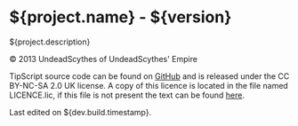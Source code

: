 # ${project.name} - ${version} #

${project.description}

&copy; 2013 UndeadScythes of UndeadScythes' Empire

TipScript source code can be found on
[GitHub](https://github.com/UndeadScythes/TipScript) and is released under the
CC BY-NC-SA 2.0 UK license. A copy of this licence is located in the file named
LICENCE.lic, if this file is not present the text can be found
[here](http://creativecommons.org/licenses/by-nc-sa/2.0/uk/legalcode).

Last edited on ${dev.build.timestamp}.
